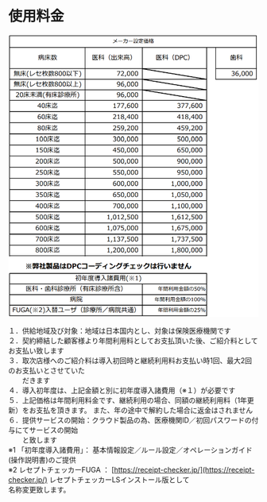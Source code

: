 # 使用料金



![&#x4FA1;&#x683C;&#x8868;](.gitbook/assets/kakaku.png)

１．供給地域及び対象：地域は日本国内とし、対象は保険医療機関です   
２．契約締結した顧客様より年間利用料としてお支払頂いた後、ご紹介料としてお支払い致します   
３．取次店様へのご紹介料は導入初回時と継続利用料お支払い時1回、最大2回のお支払いとさせていた　　  
　　だきます   
４．導入初年度は、上記金額と別に初年度導入諸費用（※１）が必要です   
５．上記価格は年間利用料金です、継続利用の場合、同額の継続利用料（1年更新）をお支払を頂きます。 また、年の途中で解約した場合に返金はされません   
６．提供サービスの開始：クラウド製品の為、医療機関ID／初回パスワードの付与にてサービスの開始  
　　と致します   
※1 「初年度導入諸費用」： 基本情報設定／ルール設定／オペレーションガイド\(操作説明書\)のご提供   
※2 レセプトチェッカーFUGA ： [https://receipt-checker.jp/](https://receipt-checker.jp/) レセプトチェッカーLSインストール版として  
       名称変更致します。



